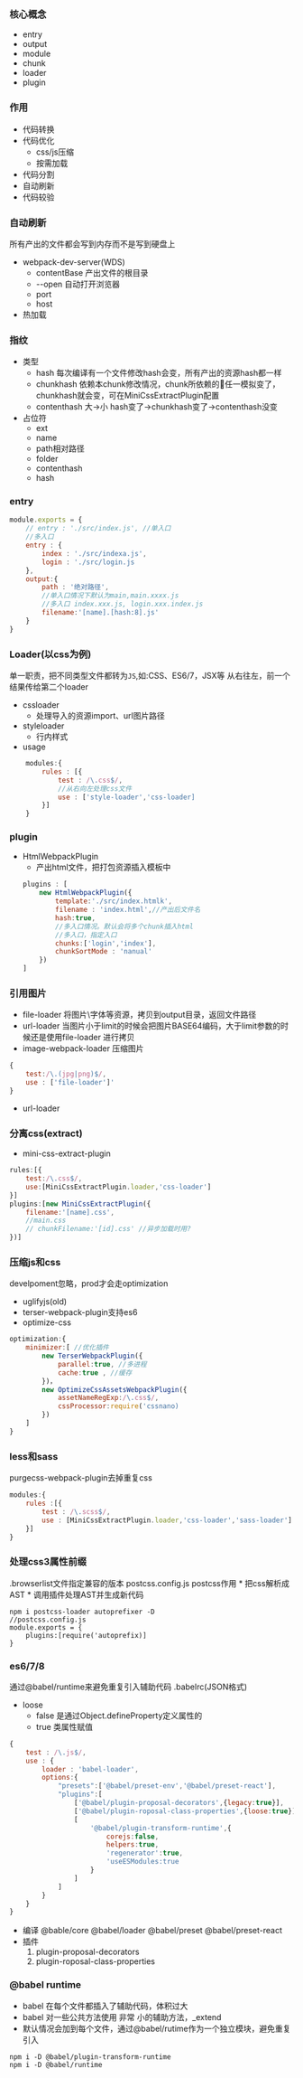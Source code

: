 ### 核心概念
* entry
* output
* module
* chunk
* loader
* plugin

### 作用
* 代码转换
* 代码优化
    * css/js压缩
    * 按需加载
* 代码分割
* 自动刷新
* 代码较验
### 自动刷新
所有产出的文件都会写到内存而不是写到硬盘上
* webpack-dev-server(WDS)
    * contentBase 产出文件的根目录
    * --open 自动打开浏览器
    * port
    * host
* 热加载
### 指纹
* 类型
    * hash
    每次编译有一个文件修改hash会变，所有产出的资源hash都一样
    * chunkhash
    依赖本chunk修改情况，chunk所依赖的任一模拟变了，chunkhash就会变，可在MiniCssExtractPlugin配置
    * contenthash
    大->小
    hash变了->chunkhash变了->contenthash没变
* 占位符
    * ext
    * name
    * path相对路径
    * folder
    * contenthash
    * hash
### entry
```javascript
module.exports = {
    // entry : './src/index.js', //单入口
    //多入口
    entry : {
        index : './src/indexa.js',
        login : './src/login.js
    },
    output:{
        path : '绝对路径',
        //单入口情况下默认为main,main.xxxx.js
        //多入口 index.xxx.js, login.xxx.index.js
        filename:'[name].[hash:8].js'
    }
}
```
### Loader(以css为例)
单一职责，把不同类型文件都转为`JS`,如:CSS、ES6/7，JSX等
从右往左，前一个结果传给第二个loader
* cssloader
    * 处理导入的资源import、url图片路径
* styleloader
    * 行内样式
* usage
```javascript
    modules:{
        rules : [{
            test : /\.css$/,
            //从右向左处理css文件
            use : ['style-loader','css-loader]
        }]
    }
```
### plugin
* HtmlWebpackPlugin
    * 产出html文件，把打包资源插入模板中
    ```javascript
    plugins : [
        new HtmlWebpackPlugin({
            template:'./src/index.htmlk',
            filename : 'index.html',//产出后文件名
            hash:true,
            //多入口情况。默认会将多个chunk插入html
            //多入口，指定入口
            chunks:['login','index'],
            chunkSortMode : 'nanual'
        })
    ]
    ```
### 引用图片
* file-loader
将图片\字体等资源，拷贝到output目录，返回文件路径
* url-loader
当图片小于limit的时候会把图片BASE64编码，大于limit参数的时候还是使用file-loader 进行拷贝
* image-webpack-loader
压缩图片
```javascript
{
    test:/\.(jpg|png)$/,
    use : ['file-loader']'
}
```
* url-loader

### 分离css(extract)
* mini-css-extract-plugin
```javascript
rules:[{
    test:/\.css$/,
    use:[MiniCssExtractPlugin.loader,'css-loader']
}]
plugins:[new MiniCssExtractPlugin({
    filename:'[name].css',
    //main.css
    // chunkFilename:'[id].css' //异步加载时用?
})]
```
### 压缩js和css
develpoment忽略，prod才会走optimization
* uglifyjs(old)
* terser-webpack-plugin支持es6
* optimize-css
```javascript
optimization:{
    minimizer:[ //优化插件
        new TerserWebpackPlugin({
            parallel:true, //多进程
            cache:true , //缓存
        })，
        new OptimizeCssAssetsWebpackPlugin({
            assetNameRegExp:/\.css$/,
            cssProcessor:require('cssnano)
        })
    ]
}
```
### less和sass
purgecss-webpack-plugin去掉重复css
```javascript
modules:{
    rules :[{
        test : /\.scss$/,
        use : [MiniCssExtractPlugin.loader,'css-loader','sass-loader']
    }]
}
```
### 处理css3属性前缀
.browserlist文件指定兼容的版本
postcss.config.js
postcss作用
    * 把css解析成AST
    * 调用插件处理AST并生成新代码
```
npm i postcss-loader autoprefixer -D
//postcss.config.js
module.exports = {
    plugins:[require('autoprefix)]
}
```
### es6/7/8
通过@babel/runtime来避免重复引入辅助代码
.babelrc(JSON格式)
* loose
    * false 是通过Object.defineProperty定义属性的
    * true 类属性赋值
```javascript
{
    test : /\.js$/,
    use : {
        loader : 'babel-loader',
        options:{
            "presets":['@babel/preset-env','@babel/preset-react'],
            "plugins":[
                ['@babel/plugin-proposal-decorators',{legacy:true}],
                ['@babel/plugin-roposal-class-properties',{loose:true}],
                [
                    '@babel/plugin-transform-runtime',{
                        corejs:false,
                        helpers:true,
                        'regenerator':true,
                        'useESModules:true
                    }
                ]
            ]
        }
    }
}
```
* 编译
    @bable/core
    @babel/loader
    @babel/preset
    @babel/preset-react
* 插件
    1. plugin-proposal-decorators
    2. plugin-roposal-class-properties

### @babel runtime
* babel 在每个文件都插入了辅助代码，体积过大
* babel 对一些公共方法使用 非常 小的辅助方法，_extend
* 默认情况会加到每个文件，通过@babel/rutime作为一个独立模块，避免重复引入
```
npm i -D @babel/plugin-transform-runtime
npm i -D @babel/runtime 
```